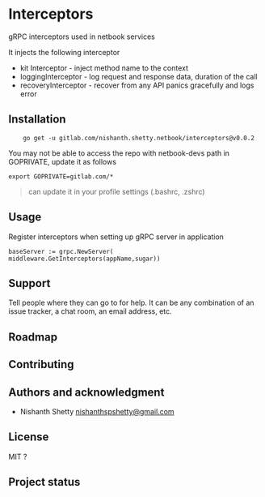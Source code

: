# Interceptors

gRPC interceptors used in netbook services

It injects the following interceptor

* kit Interceptor - inject method name to the context
* loggingInterceptor - log request and response data, duration of the call
* recoveryInterceptor - recover from any API panics gracefully and logs error

## Installation

```
    go get -u gitlab.com/nishanth.shetty.netbook/interceptors@v0.0.2
```

You may not be able to access the repo with netbook-devs path in GOPRIVATE,  update it as follows

```
export GOPRIVATE=gitlab.com/*
```

> can update it in your profile settings (.bashrc, .zshrc)

## Usage

Register interceptors when setting up gRPC server in application

```
baseServer := grpc.NewServer(  middleware.GetInterceptors(appName,sugar))
```

## Support
Tell people where they can go to for help. It can be any combination of an issue tracker, a chat room, an email address, etc.

## Roadmap

## Contributing

## Authors and acknowledgment

* Nishanth Shetty <nishanthspshetty@gmail.com>

## License

MIT ?

## Project status
